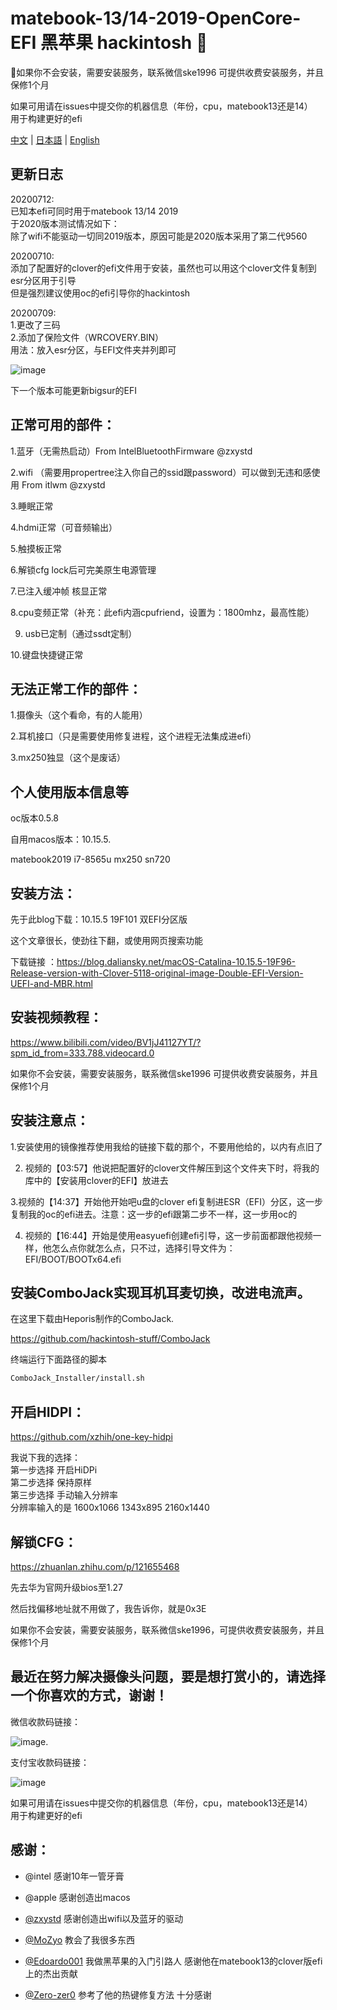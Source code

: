 # matebook-13/14-2019-OpenCore-EFI 黑苹果 hackintosh 
  
如果你不会安装，需要安装服务，联系微信ske1996
可提供收费安装服务，并且保修1个月  

如果可用请在issues中提交你的机器信息（年份，cpu，matebook13还是14）  
用于构建更好的efi

[中文](readme.md) | [日本語](readme-jp.md) | [English](readme-en.md)     


## 更新日志  
20200712:  
已知本efi可同时用于matebook 13/14 2019  
于2020版本测试情况如下：  
除了wifi不能驱动一切同2019版本，原因可能是2020版本采用了第二代9560

20200710:  
添加了配置好的clover的efi文件用于安装，虽然也可以用这个clover文件复制到esr分区用于引导   
但是强烈建议使用oc的efi引导你的hackintosh  

20200709:  
1.更改了三码  
2.添加了保险文件（WRCOVERY.BIN）  
用法：放入esr分区，与EFI文件夹并列即可

![image](https://github.com/ske1996/matebook-13-2019-oc-efi/blob/master/%E6%88%AA%E5%B1%8F0002-07-12%2023.29.34.png?raw=true)

下一个版本可能更新bigsur的EFI

## 正常可用的部件：
  
  
1.蓝牙（无需热启动）From IntelBluetoothFirmware @zxystd

2.wifi （需要用propertree注入你自己的ssid跟password）可以做到无违和感使用 From itlwm @zxystd

3.睡眠正常

4.hdmi正常（可音频输出）

5.触摸板正常

6.解锁cfg lock后可完美原生电源管理

7.已注入缓冲帧 核显正常

8.cpu变频正常（补充：此efi内涵cpufriend，设置为：1800mhz，最高性能）

9. usb已定制（通过ssdt定制）

10.键盘快捷键正常

  
  
## 无法正常工作的部件：  


1.摄像头（这个看命，有的人能用）

2.耳机接口（只是需要使用修复进程，这个进程无法集成进efi）

3.mx250独显（这个是废话）

  
## 个人使用版本信息等   
oc版本0.5.8

自用macos版本：10.15.5. 

matebook2019 i7-8565u mx250 sn720

## 安装方法：  


先于此blog下载：10.15.5 19F101 双EFI分区版

这个文章很长，使劲往下翻，或使用网页搜索功能

下载链接
：https://blog.daliansky.net/macOS-Catalina-10.15.5-19F96-Release-version-with-Clover-5118-original-image-Double-EFI-Version-UEFI-and-MBR.html
  
    
      
## 安装视频教程：

https://www.bilibili.com/video/BV1jJ41127YT/?spm_id_from=333.788.videocard.0
  
如果你不会安装，需要安装服务，联系微信ske1996
可提供收费安装服务，并且保修1个月  
## 安装注意点：  


1.安装使用的镜像推荐使用我给的链接下载的那个，不要用他给的，以内有点旧了

2. 视频的【03:57】他说把配置好的clover文件解压到这个文件夹下时，将我的库中的【安装用clover的EFI】放进去  

3.视频的【14:37】开始他开始吧u盘的clover efi复制进ESR（EFI）分区，这一步复制我的oc的efi进去。注意：这一步的efi跟第二步不一样，这一步用oc的

4. 视频的【16:44】开始是使用easyuefi创建efi引导，这一步前面都跟他视频一样，他怎么点你就怎么点，只不过，选择引导文件为：EFI/BOOT/BOOTx64.efi
  
  

## 安装ComboJack实现耳机耳麦切换，改进电流声。

在这里下载由Heporis制作的ComboJack.

https://github.com/hackintosh-stuff/ComboJack


终端运行下面路径的脚本
```bash
ComboJack_Installer/install.sh
```
  


## 开启HIDPI：

https://github.com/xzhih/one-key-hidpi
 

我说下我的选择：  
第一步选择 开启HiDPi  
第二步选择 保持原样  
第三步选择 手动输入分辨率  
分辨率输入的是 1600x1066 1343x895 2160x1440  
  
  
## 解锁CFG：

https://zhuanlan.zhihu.com/p/121655468

先去华为官网升级bios至1.27

然后找偏移地址就不用做了，我告诉你，就是0x3E



  
如果你不会安装，需要安装服务，联系微信ske1996，可提供收费安装服务，并且保修1个月
      
      
## 最近在努力解决摄像头问题，要是想打赏小的，请选择一个你喜欢的方式，谢谢！


微信收款码链接：

![image](https://github.com/ske1996/matebook-13-2019-oc-efi/blob/master/%E5%BE%AE%E4%BF%A1.jpg?raw=true). 
  
  

支付宝收款码链接：

![image](https://github.com/ske1996/matebook-13-2019-oc-efi/blob/master/%E6%94%AF%E4%BB%98%E5%AE%9D.jpg?raw=true)

  
  
    
    
  
  
如果可用请在issues中提交你的机器信息（年份，cpu，matebook13还是14）  
用于构建更好的efi

## 感谢：

- @intel 感谢10年一管牙膏

- @apple 感谢创造出macos

- [@zxystd](https://github.com/OpenIntelWireless/itlwm) 感谢创造出wifi以及蓝牙的驱动

- [@MoZyo](https://github.com/MoZyo/RedmiBook-13-10th-Gen-Intel-Hackintosh) 教会了我很多东西

- [@Edoardo001](https://github.com/Edoardo001/Matebook-13-Hackintosh) 我做黑苹果的入门引路人 感谢他在matebook13的clover版efi上的杰出贡献

- [@Zero-zer0](https://github.com/Zero-zer0) 参考了他的热键修复方法 十分感谢

